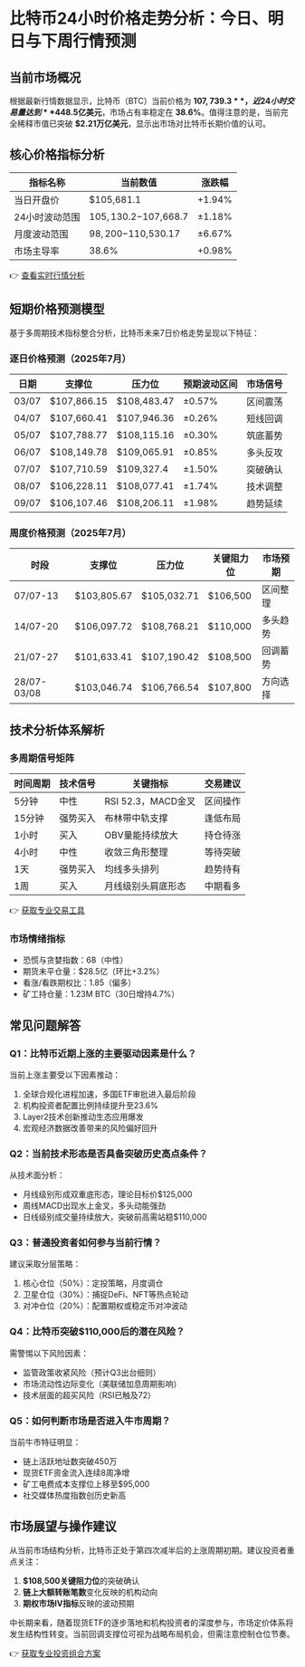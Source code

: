 # 比特币24小时价格走势分析：今日、明日与下周行情预测

## 当前市场概况

根据最新行情数据显示，比特币（BTC）当前价格为 **$107,739.3**，近24小时交易量达到 **$448.5亿美元**，市场占有率稳定在 **38.6%**。值得注意的是，当前完全稀释市值已突破 **$2.21万亿美元**，显示出市场对比特币长期价值的认可。

## 核心价格指标分析

| 指标名称         | 当前数值       | 涨跌幅   |
|------------------|----------------|----------|
| 当日开盘价       | $105,681.1     | +1.94%   |
| 24小时波动范围   | $105,130.2-$107,668.7 | ±1.18%  |
| 月度波动范围     | $98,200-$110,530.17 | ±6.67%  |
| 市场主导率       | 38.6%          | +0.98%   |

👉 [查看实时行情分析](https://bit.ly/okx_welcome)

## 短期价格预测模型

基于多周期技术指标整合分析，比特币未来7日价格走势呈现以下特征：

### 逐日价格预测（2025年7月）

| 日期       | 支撑位       | 压力位       | 预期波动区间   | 市场信号   |
|------------|--------------|--------------|----------------|------------|
| 03/07      | $107,866.15  | $108,483.47  | ±0.57%         | 区间震荡   |
| 04/07      | $107,660.41  | $107,946.36  | ±0.26%         | 短线回调   |
| 05/07      | $107,788.77  | $108,115.16  | ±0.30%         | 筑底蓄势   |
| 06/07      | $108,149.78  | $109,065.91  | ±0.85%         | 多头反攻   |
| 07/07      | $107,710.59  | $109,327.4   | ±1.50%         | 突破确认   |
| 08/07      | $106,228.11  | $108,077.41  | ±1.74%         | 技术调整   |
| 09/07      | $106,107.46  | $108,206.11  | ±1.98%         | 趋势延续   |

### 周度价格预测（2025年7月）

| 时段           | 支撑位       | 压力位       | 关键阻力位     | 市场预期   |
|----------------|--------------|--------------|----------------|------------|
| 07/07-13       | $103,805.67  | $105,032.71  | $106,500       | 区间整理   |
| 14/07-20       | $106,097.72  | $108,768.21  | $110,000       | 多头趋势   |
| 21/07-27       | $101,633.41  | $107,190.42  | $108,500       | 回调蓄势   |
| 28/07-03/08    | $103,046.74  | $106,766.54  | $107,800       | 方向选择   |

## 技术分析体系解析

### 多周期信号矩阵

| 时间周期 | 技术信号   | 关键指标                 | 交易建议       |
|----------|------------|--------------------------|----------------|
| 5分钟    | 中性       | RSI 52.3，MACD金叉       | 区间操作       |
| 15分钟   | 强势买入   | 布林带中轨支撑           | 逢低布局       |
| 1小时    | 买入       | OBV量能持续放大          | 持仓待涨       |
| 4小时    | 中性       | 收敛三角形整理           | 等待突破       |
| 1天      | 强势买入   | 均线多头排列             | 趋势持有       |
| 1周      | 买入       | 月线级别头肩底形态       | 中期看多       |

👉 [获取专业交易工具](https://bit.ly/okx_welcome)

### 市场情绪指标

- 恐慌与贪婪指数：68（中性）
- 期货未平仓量：$28.5亿（环比+3.2%）
- 看涨/看跌期权比：1.85（偏多）
- 矿工持仓量：1.23M BTC（30日增持4.7%）

## 常见问题解答

### Q1：比特币近期上涨的主要驱动因素是什么？
当前上涨主要受以下因素推动：
1. 全球合规化进程加速，多国ETF审批进入最后阶段
2. 机构投资者配置比例持续提升至23.6%
3. Layer2技术创新推动生态应用爆发
4. 宏观经济数据改善带来的风险偏好回升

### Q2：当前技术形态是否具备突破历史高点条件？
从技术面分析：
- 月线级别形成双重底形态，理论目标价$125,000
- 周线MACD出现水上金叉，多头动能强劲
- 日线级别成交量持续放大，突破前高需站稳$110,000

### Q3：普通投资者如何参与当前行情？
建议采取分层策略：
1. 核心仓位（50%）：定投策略，月度调仓
2. 卫星仓位（30%）：捕捉DeFi、NFT等热点轮动
3. 对冲仓位（20%）：配置期权或稳定币对冲波动

### Q4：比特币突破$110,000后的潜在风险？
需警惕以下风险因素：
- 监管政策收紧风险（预计Q3出台细则）
- 市场流动性边际变化（美联储加息周期影响）
- 技术层面的超买风险（RSI已触及72）

### Q5：如何判断市场是否进入牛市周期？
当前牛市特征明显：
- 链上活跃地址数突破450万
- 现货ETF资金流入连续8周净增
- 矿工电费成本支撑位上移至$95,000
- 社交媒体热度指数创历史新高

## 市场展望与操作建议

从当前市场结构分析，比特币正处于第四次减半后的上涨周期初期。建议投资者重点关注：
1. **$108,500关键阻力位**的突破确认
2. **链上大额转账笔数**变化反映的机构动向
3. **期权市场IV指标**反映的波动预期

中长期来看，随着现货ETF的逐步落地和机构投资者的深度参与，市场定价体系将发生结构性转变。当前回调支撑位可视为战略布局机会，但需注意控制仓位节奏。

👉 [获取专业投资组合方案](https://bit.ly/okx_welcome)